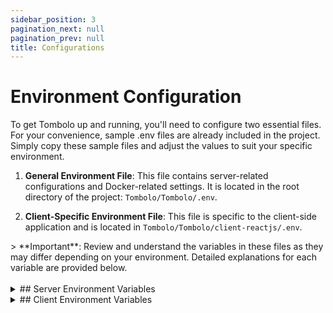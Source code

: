 ```yaml
---
sidebar_position: 3
pagination_next: null
pagination_prev: null
title: Configurations
---
```


# Environment Configuration

To get Tombolo up and running, you'll need to configure two essential files. For your convenience, sample .env files are already included in the project. Simply copy these sample files and adjust the values to suit your specific environment.

1. **General Environment File**:
   This file contains server-related configurations and Docker-related settings. It is located in the root directory of the project: `Tombolo/Tombolo/.env`.

2. **Client-Specific Environment File**:
   This file is specific to the client-side application and is located in `Tombolo/Tombolo/client-reactjs/.env`.

<div class="important_block">
> **Important**: Review and understand the variables in these files as they may differ depending on your environment. Detailed explanations for each variable are provided below.
</div>

<!-- Force a line break -->
<br/>

<div class="custom_details_component">
<details class="env_config-details">
<summary>
## Server Environment Variables
</summary>

Below are the server and Docker-related configuration variables for Tombolo. These variables are also referenced in the Docker Compose file. Each one is explained with its purpose and usage.

### 1. Instance Configuration

- **INSTANCE_NAME**
  This variable is used to give a unique name to the instance of the Tombolo application.
  _Example:_ `tombolo_dev_1`

- **NODE_ENV**
  Defines the environment type in which Tombolo will run. It can either be set to `development` or `production`.
  _Example:_ `development`

- **NODE_LOG_LEVEL**
  The logging level for the Node.js server. Options include `error`, `warn`, `info`, `http`, `verbose`, `debug`, and `silly`. For more information on configuring logging with Winston, refer to the [Winston Configuration](https://github.com/winstonjs/winston).
  _Example:_ `http`

---

### 2. Host, Port, and Web URL Configuration

- **HOSTNAME**
  This defines the hostname that Tombolo will use. Typically, `localhost` is used for local development, but in a production setup, this could be a domain name or an IP address where the Tombolo server is hosted.
  _Example:_ `localhost`

- **SERVER_PORT**
  Specifies the port on which the backend server will run. This is the port that handles API requests and communications between the frontend and backend.
  _Example:_ `3001`

- **HTTP_PORT**
  This port is dedicated to the frontend interface of Tombolo. When running locally, the frontend will be accessible through this port.
  _Example:_ `3000`

- **HTTPS_PORT**
  Port used for secure HTTP traffic (HTTPS). If SSL/TLS isn't configured or required for your local setup, this setting can be ignored.
  _Example:_ `443`

- **WEB_URL**
  URL to access Tombolo's web interface. It is composed of the hostname and HTTP port. In production, this would be a FQDN.
  _Example:_ `http://localhost:3000/`

---

### 3. SSL Certificate Configuration (Nginx)

These configurations are required if you're using SSL/TLS. Ignore if not using SSL.

- **CERT_PATH**
  Specifies the directory path where SSL certificates are stored. This path is referenced by Nginx.
  _Example:_ `/certs`

- **CERTIFICATE_NAME**
  The file name of your SSL certificate.
  _Example:_ `my_certificate.pem`

- **CERTIFICATE_KEY**
  The file name of the SSL certificate's private key.
  _Example:_ `my_certificate_key.pem`

---

### 4. Database Configuration

- **MYSQL_SSL_ENABLED**
  Determines whether SSL is enabled for the MySQL connection. Set this to `true` in production environment.
  _Example:_ `false`

- **DB_USERNAME**
  The default is often `root`. In production, a non-root user with appropriate permissions is recommended.
  _Example:_ `root`

- **DB_PASSWORD**
  The password associated with the MySQL username.
  _Example:_ `root`

- **DB_PORT**
  The port used for MySQL communication. The default MySQL port is `3306`, but this may differ based on your environment.
  _Example:_ `3306`

- **DB_NAME**
  The name of the MySQL database used by Tombolo.
  _Example:_ `tombolo`

- **DB_HOSTNAME**
  The host of the MySQL database, typically `localhost` for local setups. For Docker, use the service name `mysql_db`.
  _Example:_ `localhost`

---

### 5. Authentication and Authorization Configuration

Tombolo offers two authentication methods: traditional authentication and Azure AD. By default, traditional authentication is enabled and is required for your ownership account. Regardless of whether you use Azure AD for authentication, the following three variables must be provided.

- **JWT_SECRET**
  Avoid using predictable or short keys. Use a strong, random secret key generated by a secure method (such as using a cryptographically secure random generator)

- **JWT_REFRESH_SECRET**
  Same as JWT secret the Refresh Secret must be unpredictable and long.

- **CSRF_SECRET**
  This token is used by the application to protect against Cross-Site Request Forgery (CSRF) attacks. It must be a strong, unique value to ensure the integrity of requests and prevent unauthorized actions from malicious sources.

---

### 6. OAuth 2.0 (Azure) Configuration

The first step to using Microsoft Entra ID for authentication is to register an application in Azure. Once registered, you will receive a Client ID and Tenant ID, which are crucial for this to work. You can also configure a redirect URI, which is a URL to be routed to when a user is authenticated.

- **TENANT_ID**
  The tenant ID from Azure AD. You obtain this after registering your application in Azure AD.
  _Example:_ `your_tenant_id`

- **CLIENT_ID**
  The client ID from Azure AD. You obtain this after registering your application in Azure AD.
  _Example:_ `your_client_id`

- **CLIENT_SECRET**
  The client secret from Azure AD. You obtain this after registering your application in Azure AD.
  _Example:_ `your_client_secret`

- **REDIRECT_URI**
  The redirect URI from Azure AD. You obtain this after registering your application in Azure AD.
  _Example:_ `http://localhost:3000`

---

### 7. Email Configuration

Tombolo does not include a built-in SMTP server. To enable email functionality (e.g., notifications), you will need to configure an external SMTP server:

- **EMAIL_SMTP_HOST**
  The SMTP host for sending emails.
  _Example:_ `smtp.mailserver.com`

- **EMAIL_PORT**
  The port number for the SMTP server.
  _Example:_ `25`

- **EMAIL_SENDER**
  The default sender email address.
  _Example:_ `donotreply@tombolo.com`

---

### 8. Security Configuration

- **ENCRYPTION_KEY**
  This key is used for hashing, encryption, and decryption operations within Tombolo. You can generate this key using OpenSSL:
  `openssl rand -base64 32`

- **API_KEY_DURATION**
  The duration (in days) for which an API key remains valid. This key is used for accessing Tombolo data from external sources. The maximum duration is 365 days, and the default is 28 days.
  _Example:_ `180`

---

### 9. Integration-Specific Configuration

If you have any integrations enabled and they have environment variables, they can be added to this configuration file as well. There is a placeholder section for those integration-specific variables. Please add them there.

</details>
</div>

<div class="custom_details_component">
<details>
<summary>
## Client Environment Variables
</summary>

### Development Configuration

- **GENERATE_SOURCEMAP**
  Controls whether source maps should be generated. This is mainly used to suppress certain logs generated by Ant Design (antd). The value should be set to `false`.
  _Example:_ `false`

- **PORT**
  Defines the port on which the front-end React application will run.
  _Example:_ `3001`

- **VITE_PROXY_URL**
  Specifies the proxy URL for the React application, typically used to proxy API requests during development.
  _Example:_ `http://localhost:3000`

### LDAP Configuration

- **VITE_LDAP_SEARCH_ENABLED**
  Enables or disables LDAP search functionality. Set this to `false` as LDAP is not currently used.
  _Example:_ `false`

### Authentication Configuration

- **VITE_AUTH_METHODS**
  Specifies the authentication method to be used by the application. Available options are `traditional` and `azure`. For more details, refer to the `APP_AUTH_METHOD` variable in the server configuration. These values should be entered in a CSV format. You can use any combination of methods, but at least one must always be present to be able to authenticate to the application.

  _Example:_ `traditional,azure`

### Azure Configuration (only if using Azure AD for authentication)

- **VITE_AZURE_CLIENT_ID**
  The client ID for Azure AD authentication.
  _Example:_ `your-azure-client-id`

- **VITE_AZURE_TENANT_ID**
  The tenant ID for Azure AD authentication.
  _Example:_ `your-azure-tenant-id`

- **VITE_AZURE_REDIRECT_URI**
  The URL Azure will redirect the user to after successful authentication. This must also be configured in Azure when registering the app.
  _Example:_ `http://localhost:3001/auth/callback`

- **VITE_AZURE_API_TOKEN_SCOPE**
  The API token scope for Azure AD authentication.
  _Example:_ `api://your-api-id/.default`

### App Version

- **VITE_VERSION**
  The version of the application, typically derived from the package version.
  _Example:_ `$npm_package_version`

</details>
</div>
